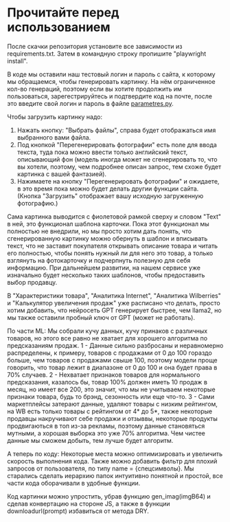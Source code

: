 # Прочитайте перед использованием
После скачки репозитория установите все зависимости из requirements.txt. Затем в командную строку пропишите "playwright install".

В коде мы оставили наш тестовый логин и пароль с сайта, к которому мы обращаемся, чтобы генерировать картинку. На нём ограниченное кол-во генераций, поэтому если вы хотите продолжить им пользоваться, зарегестрируйтесь и подтвердите код на почте, после это введите свой логин и пароль в файле [parametres.py](src/parameters.py). 


Чтобы загрузить картинку надо: 
1. Нажать кнопку: "Выбрать файлы", справа будет отображаться имя выбранного вами файла.
2. Под кнопкой "Перегенерировать фотографии" есть поле для ввода текста, туда пока можно ввести только английский текст, описывающий фон (модель иногда может не сгенерировать то, что вы хотели, поэтому, чем подробнее описан запрос, тем схоже будет картинка с вашей фантазией).
3. Нажимаете на кнопку "Перегенерировать фотографии" и ожидаете, в это время пока можно будет делать другии функции сайта.
(Кнопка "Загрузить" отображает вашу исходную загруженную фотографию.)


Сама картинка выводится с фиолетовой рамкой сверху и словом "Text" в ней, это функционал шаблона карточки. Пока этот функционал мы полностью не внедрили, но мы просто хотим дать понять, что сгенерированную картинку можно обернуть в шаблон и вписывать текст, что не заставит покупателя открывать описание товара и читать его полностью, чтобы понять нужный ли для него это товар, а только взглянуть на фотокарточку и подчерпнуть полезную для себя информацию. При дальнейшем развитии, на нашем сервисе уже изначально будет несколько таких шаблонов, чтобы предоставить выбор продавцу.


В "Характеристики товара", "Аналитика Internet", "Аналитика Wilberries" и "Калькулятор увеличения продаж" уже расписано что делать, просто хотим добавить, что нейросеть GPT генерирует быстрее, чем llama2, но мы также оставили пробный ключ от GPT (может не работать).

По части ML: 
Мы собрали кучу данных, кучу принаков с различных товаров, но этого все равно не хватает для хорошего алгоритма по предсказаниям продаж. 1 - Данные сильно разбросаны и неравномерно распределены, к примеру, товаров с продажами от 0 до 100 гораздо больше, чем товаров с продажами свыше 100, поэтому модели проще говорить, что товар лежит в диапазоне от 0 до 100 и она будет права в 70% случаев. 2 - Нехватает признаков товаров для нормального предсказания, казалось бы, товар 100% должен иметь 10 продаж в месяц, но имеет все 200, это значит, что мы не учитываем некоторые признаки товара, будь то брэнд, сезонность или еще что-то. 3 - Сами маркетплейсы затерают данные, удаляют товары с низким рейтингом, на WB есть только товары с рейтингом от 4* до 5*, также некоторые продавцы накручивают себе продажи и отзыввы, некоторые продукты продвигаються в топ из-за рекламы, поэтому данные становяться мутными, а хорошая выборка это уже 70% алгоритма. Чем чистее данные мы сможем добыть, тем лучше будет алгоритм.


А теперь по коду: Некоторые места можно оптимизировать и увеличить скорость выполнения кода. Также можно добавить фильтр для плохий запросов от пользователя, по типу name = {спецсимволы}. Мы старались сделать иерархию папок интуитивно понятной и простой, все части кода оборачивали в удобные функции.


Код картинки можно упростить, убрав функцию gen_imag(imgB64) и сделав конвертацию на стороне JS, а также в функции downloadurl(prompt) избавиться от метода DRY.

